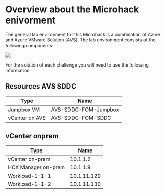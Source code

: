 # Overview about the Microhack enivorment

The general lab environment for this Microhack is a combination of Azure and Azure VMware Solution (AVS). The lab environment consists of the following components:

![](./Images/00-Overview/Architecture.png)

For the solution of each challenge you will need to use the following information:

## Resources AVS SDDC

| Type | Name  |
|------| ----| 
| Jumpbox VM | AVS-SDDC-FOM-Jumpbox |
| vCenter on AVS | AVS-SDDC-FOM-SDDC |

## vCenter onprem

| Type | Name  |
|------| ----| 
| vCenter on-prem | 10.1.1.2 |
| HCX Manager on-prem | 10.1.1.9 |
| Workload-1-1-1 | 10.1.11.129 |
| Workload-1-1-2 | 10.1.11.130 |